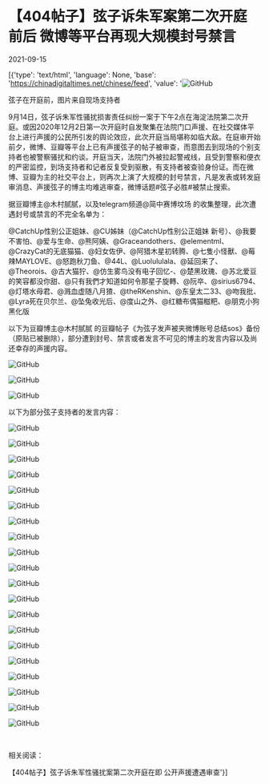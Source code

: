 # 【404帖子】弦子诉朱军案第二次开庭前后  微博等平台再现大规模封号禁言

2021-09-15

[{'type': 'text/html', 'language': None, 'base': 'https://chinadigitaltimes.net/chinese/feed', 'value': '![GitHub](https://chinadigitaltimes.net/chinese/files/2021/09/IMG_0721.jpg)

弦子在开庭前，图片来自现场支持者

9月14日，弦子诉朱军性骚扰损害责任纠纷一案于下午2点在海淀法院第二次开庭。或因2020年12月2日第一次开庭时自发聚集在法院门口声援、在社交媒体平台上进行声援的公民所引发的舆论效应，此次开庭当局堪称如临大敌。在庭审开始前夕，微博、豆瓣等平台上已有声援弦子的帖子被审查，而意图去到现场的个别支持者也被警察骚扰和约谈。开庭当天，法院门外被拉起警戒线，且受到警察和便衣的严密监控，到场支持者和记者反复受到驱散，有支持者被查验身份证。而在微博、豆瓣为主的社交平台上，则再次上演了大规模的封号禁言，凡是发表或转发庭审消息、声援弦子的博主均难逃审查，微博话题#弦子必胜#被禁止搜索。

据豆瓣博主@木村腻腻，以及telegram频道@简中赛博坟场 的收集整理，此次遭遇封号或禁言的不完全名单为：

@CatchUp性别公正姐妹、@CU姊妹（@CatchUp性别公正姐妹 新号）、@我要不害怕、@爱与生命、@熊阿姨、@Graceandothers、@elementml、@CrazyCat的无底猫猫、@妇女佐伊、@阿猎木星初转腾、@七隻小怪獸、@莓辣MAYLOVE、@怒跑秋刀鱼、@44L、@Luolululala、@延回来了、@Theorois、@古大猫狞、@仿生雾鸟没有电子回忆-、@楚黑玫瑰、@苏北爱豆的笑容都没你甜、@只有我們才知道如何令那星子旋轉、@阮卒、@sirius6794、@灯塔水母君、@溅血虚随八月猹、@theRKenshin、@东皇太二33、@吻我批、@Lyra死在贝尔兰、@坠兔收光后、@度山之外、@红糖布偶猫糍粑、@朋克小狗黑化版

以下为豆瓣博主@木村腻腻 的豆瓣帖子《为弦子发声被夹微博账号总结sos》备份（原贴已被删除），部分遭到封号、禁言或者发言不可见的博主的发言内容以及尚还幸存的声援内容。

![GitHub](https://chinadigitaltimes.net/chinese/files/2021/09/IMG_0772-scaled.jpg)

![GitHub](https://chinadigitaltimes.net/chinese/files/2021/09/IMG_0774-scaled.jpg)

![GitHub](https://chinadigitaltimes.net/chinese/files/2021/09/IMG_0779-scaled.jpg)

以下为部分弦子支持者的发言内容：

![GitHub](https://chinadigitaltimes.net/chinese/files/2021/09/IMG_0701-scaled.jpg)

![GitHub](https://chinadigitaltimes.net/chinese/files/2021/09/IMG_0704.png)

![GitHub](https://chinadigitaltimes.net/chinese/files/2021/09/IMG_0747.jpg)

![GitHub](https://chinadigitaltimes.net/chinese/files/2021/09/IMG_0719-scaled.jpg)

![GitHub](https://chinadigitaltimes.net/chinese/files/2021/09/IMG_0737-scaled.jpg)

![GitHub](https://chinadigitaltimes.net/chinese/files/2021/09/IMG_890-scaled.jpeg)

![GitHub](https://chinadigitaltimes.net/chinese/files/2021/09/IMG_891-scaled.jpeg)

![GitHub](https://chinadigitaltimes.net/chinese/files/2021/09/IMG_0748-scaled.jpg)

![GitHub](https://chinadigitaltimes.net/chinese/files/2021/09/IMG_0795.jpg)

![GitHub](https://chinadigitaltimes.net/chinese/files/2021/09/IMG_0851.jpg)

![GitHub](https://chinadigitaltimes.net/chinese/files/2021/09/IMG_0796.jpg)

![GitHub](https://chinadigitaltimes.net/chinese/files/2021/09/IMG_0797.jpg)

![GitHub](https://chinadigitaltimes.net/chinese/files/2021/09/IMG_0812.jpg)

![GitHub](https://chinadigitaltimes.net/chinese/files/2021/09/IMG_0798-scaled.jpg)

![GitHub](https://chinadigitaltimes.net/chinese/files/2021/09/IMG_0814.jpg)

![GitHub](https://chinadigitaltimes.net/chinese/files/2021/09/IMG_0815.jpg)

![GitHub](https://chinadigitaltimes.net/chinese/files/2021/09/IMG_0856.jpg)

![GitHub](https://chinadigitaltimes.net/chinese/files/2021/09/IMG_0857.jpg)

![GitHub](https://chinadigitaltimes.net/chinese/files/2021/09/IMG_0894.jpg)

![GitHub](https://chinadigitaltimes.net/chinese/files/2021/09/IMG_0898.jpg)

&emsp;

相关阅读：

【404帖子】弦子诉朱军性骚扰案第二次开庭在即 公开声援遭遇审查'}]